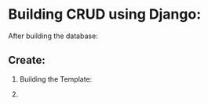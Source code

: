 # Building CRUD using Django:

After building the database:

## Create:
1. Building the Template:
   
2. 